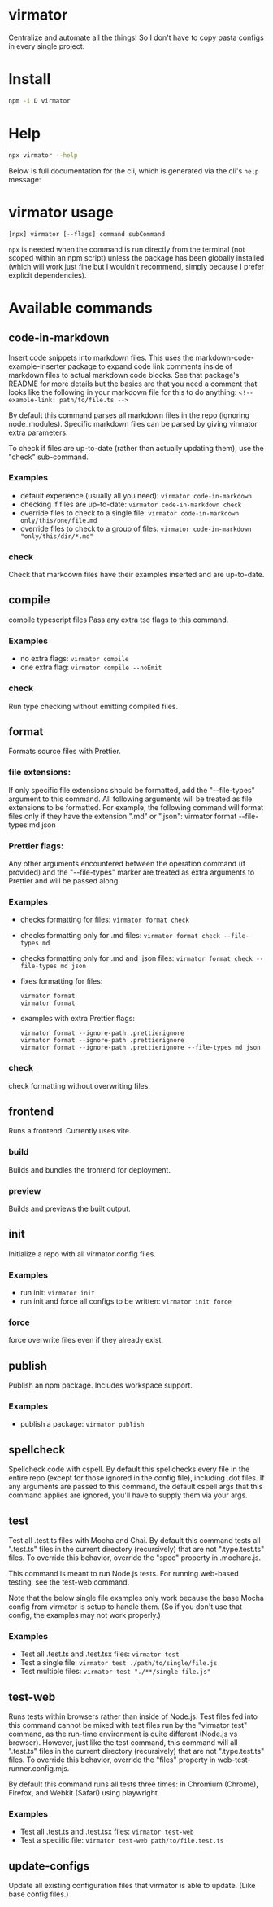 # virmator

Centralize and automate all the things! So I don't have to copy pasta configs in every single project.

# Install

```bash
npm -i D virmator
```

# Help

```bash
npx virmator --help
```

Below is full documentation for the cli, which is generated via the cli's `help` message:

<!-- usage below -->

# virmator usage

```
[npx] virmator [--flags] command subCommand
```

`npx` is needed when the command is run directly from the terminal (not scoped within an npm script) unless the package has been globally installed (which will work just fine but I wouldn't recommend, simply because I prefer explicit dependencies).

# Available commands

## code-in-markdown

Insert code snippets into markdown files. This uses the markdown-code-example-inserter package to expand code link comments inside of markdown files to actual markdown code blocks. See that package's README for more details but the basics are that you need a comment that looks like the following in your markdown file for this to do anything: `<!-- example-link: path/to/file.ts -->`

By default this command parses all markdown files in the repo (ignoring node_modules). Specific markdown files can be parsed by giving virmator extra parameters.

To check if files are up-to-date (rather than actually updating them), use the "check" sub-command.

### Examples

-   default experience (usually all you need): `virmator code-in-markdown`
-   checking if files are up-to-date: `virmator code-in-markdown check`
-   override files to check to a single file: `virmator code-in-markdown only/this/one/file.md`
-   override files to check to a group of files: `virmator code-in-markdown "only/this/dir/*.md"`

### check

Check that markdown files have their examples inserted and are up-to-date.

## compile

compile typescript files
Pass any extra tsc flags to this command.

### Examples

-   no extra flags: `virmator compile`
-   one extra flag: `virmator compile --noEmit`

### check

Run type checking without emitting compiled files.

## format

Formats source files with Prettier.

### file extensions:

If only specific file extensions should be formatted, add the "--file-types" argument to this command. All following arguments will be treated as file extensions to be formatted. For example, the following command will format files only if they have the extension ".md" or ".json": virmator format --file-types md json

### Prettier flags:

Any other arguments encountered between the operation command (if provided) and the "--file-types" marker are treated as extra arguments to Prettier and will be passed along.

### Examples

-   checks formatting for files: `virmator format check`
-   checks formatting only for .md files: `virmator format check --file-types md`
-   checks formatting only for .md and .json files: `virmator format check --file-types md json`
-   fixes formatting for files:

    ```
    virmator format
    virmator format
    ```

-   examples with extra Prettier flags:

    ```
    virmator format --ignore-path .prettierignore
    virmator format --ignore-path .prettierignore
    virmator format --ignore-path .prettierignore --file-types md json
    ```

### check

check formatting without overwriting files.

## frontend

Runs a frontend. Currently uses vite.

### build

Builds and bundles the frontend for deployment.

### preview

Builds and previews the built output.

## init

Initialize a repo with all virmator config files.

### Examples

-   run init: `virmator init`
-   run init and force all configs to be written: `virmator init force`

### force

force overwrite files even if they already exist.

## publish

Publish an npm package. Includes workspace support.

### Examples

-   publish a package: `virmator publish`

## spellcheck

Spellcheck code with cspell. By default this spellchecks every file in the entire repo (except for those ignored in the config file), including .dot files. If any arguments are passed to this command, the default cspell args that this command applies are ignored, you'll have to supply them via your args.

## test

Test all .test.ts files with Mocha and Chai. By default this command tests all ".test.ts" files in the current directory (recursively) that are not ".type.test.ts" files. To override this behavior, override the "spec" property in .mocharc.js.

This command is meant to run Node.js tests. For running web-based testing, see the test-web command.

Note that the below single file examples only work because the base Mocha config from virmator is setup to handle them. (So if you don't use that config, the examples may not work properly.)

### Examples

-   Test all .test.ts and .test.tsx files: `virmator test`
-   Test a single file: `virmator test ./path/to/single/file.js`
-   Test multiple files: `virmator test "./**/single-file.js"`

## test-web

Runs tests within browsers rather than inside of Node.js. Test files fed into this command cannot be mixed with test files run by the "virmator test" command, as the run-time environment is quite different (Node.js vs browser). However, just like the test command, this command will all ".test.ts" files in the current directory (recursively) that are not ".type.test.ts" files. To override this behavior, override the "files" property in web-test-runner.config.mjs.

By default this command runs all tests three times: in Chromium (Chrome), Firefox, and Webkit (Safari) using playwright.

### Examples

-   Test all .test.ts and .test.tsx files: `virmator test-web`
-   Test a specific file: `virmator test-web path/to/file.test.ts`

## update-configs

Update all existing configuration files that virmator is able to update. (Like base config files.)
